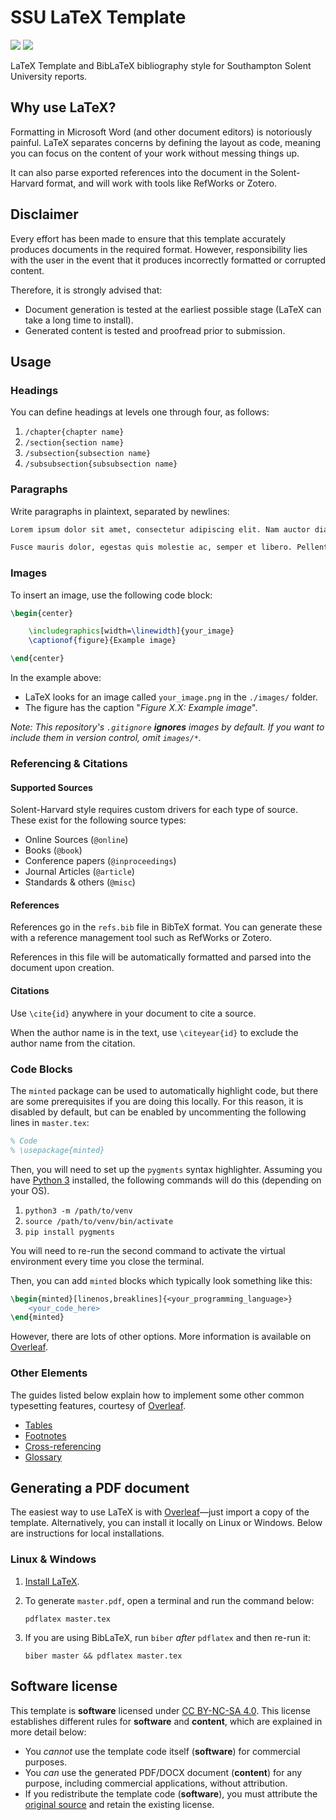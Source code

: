 # SSU LaTeX Template
[![](https://img.shields.io/github/v/release/samcole8/solent-latex-template
)](https://github.com/samcole8/solent-latex-template/releases/latest)
![](https://img.shields.io/badge/status-maintained-green
)

LaTeX Template and BibLaTeX bibliography style for Southampton Solent University reports.

## Why use LaTeX?

Formatting in Microsoft Word (and other document editors) is notoriously painful. LaTeX separates concerns by defining 
the layout as code, meaning you can focus on the content of your work without messing things up.

It can also parse exported references into the document in the Solent-Harvard format, and will work with tools like RefWorks or Zotero.

## Disclaimer

Every effort has been made to ensure that this template accurately produces documents in the required format. However, responsibility lies with the user in the event that it produces incorrectly formatted or corrupted content.

Therefore, it is strongly advised that:

- Document generation is tested at the earliest possible stage (LaTeX can take a long time to install).
- Generated content is tested and proofread prior to submission.

## Usage

### Headings

You can define headings at levels one through four, as follows:

1. `/chapter{chapter name}`
2. `/section{section name}`
3. `/subsection{subsection name}`
4. `/subsubsection{subsubsection name}`

### Paragraphs

Write paragraphs in plaintext, separated by newlines:

```tex
Lorem ipsum dolor sit amet, consectetur adipiscing elit. Nam auctor diam augue, at fermentum mauris cursus eget.

Fusce mauris dolor, egestas quis molestie ac, semper et libero. Pellentesque varius eros in dui porta suscipit.
```

### Images

To insert an image, use the following code block:

```tex
\begin{center}

    \includegraphics[width=\linewidth]{your_image}
    \captionof{figure}{Example image}

\end{center}
```

In the example above:

- LaTeX looks for an image called `your_image.png` in the `./images/` folder.
- The figure has the caption "*Figure X.X: Example image*".

*Note: This repository's `.gitignore` ***ignores*** images by default. If you want to include them in version control, omit  `images/*`.*

### Referencing & Citations

#### Supported Sources

Solent-Harvard style requires custom drivers for each type of source. These exist for the following source types:

- Online Sources (`@online`)
- Books (`@book`)
- Conference papers (`@inproceedings`)
- Journal Articles (`@article`)
- Standards & others (`@misc`)

#### References

References go in the `refs.bib` file in BibTeX format. You can generate these with a reference management tool such as RefWorks or Zotero.

References in this file will be automatically formatted and parsed into the document upon creation.

#### Citations

 Use `\cite{id}` anywhere in your document to cite a source.

 When the author name is in the text, use `\citeyear{id}` to exclude the author name from the citation.

### Code Blocks

The `minted` package can be used to automatically highlight code, but there are some prerequisites if you are doing this locally. For this reason, it is disabled by default, but can be enabled by uncommenting the following lines in `master.tex`:

```latex
% Code
% \usepackage{minted}
```

Then, you will need to set up the `pygments` syntax highlighter. Assuming you have [Python 3](https://www.python.org/) installed, the following commands will do this (depending on your OS).

1. `python3 -m /path/to/venv`
2. `source /path/to/venv/bin/activate`
3. `pip install pygments`

You will need to re-run the second command to activate the virtual environment every time you close the terminal.

Then, you can add `minted` blocks which typically look something like this:

```latex
\begin{minted}[linenos,breaklines]{<your_programming_language>}
    <your_code_here>
\end{minted}
```

However, there are lots of other options. More information is available on [Overleaf](https://www.overleaf.com/learn/latex/Code_Highlighting_with_minted).

### Other Elements

The guides listed below explain how to implement some other common typesetting features, courtesy of [Overleaf](https://www.overleaf.com/).

- [Tables](https://www.overleaf.com/learn/latex/Tables)
- [Footnotes](https://www.overleaf.com/learn/latex/Footnotes)
- [Cross-referencing](https://www.overleaf.com/learn/latex/Cross_referencing_sections%2C_equations_and_floats)
- [Glossary](https://www.overleaf.com/learn/latex/Glossaries)

## Generating a PDF document

The easiest way to use LaTeX is with [Overleaf](https://www.overleaf.com/)—just import a copy of the template. Alternatively, you can install it locally on Linux or Windows. Below are instructions for local installations.

### Linux & Windows

1. [Install LaTeX](https://www.latex-project.org/get/).
2. To generate `master.pdf`, open a terminal and run the command below:
    ```
    pdflatex master.tex
    ```
3. If you are using BibLaTeX, run `biber` *after* `pdflatex` and then re-run it:

    ```
    biber master && pdflatex master.tex
    ```

## Software license

This template is **software** licensed under [CC BY-NC-SA 4.0](https://creativecommons.org/licenses/by-nc-sa/4.0/deed.en). This license establishes different rules for **software** and **content**, which are explained in more detail below:

- You *cannot* use the template code itself (**software**) for commercial purposes.
- You *can* use the generated PDF/DOCX document (**content**) for any purpose, including commercial applications, without attribution.
- If you redistribute the template code (**software**), you must attribute the [original source](https://github.com/samcole8/solent-latex-template) and retain the existing license.
